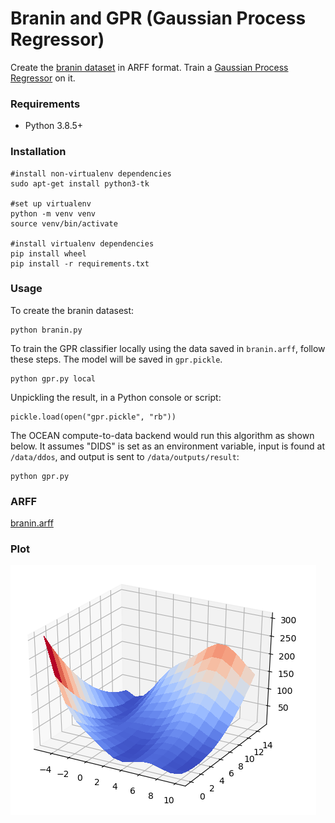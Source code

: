 <!--
Copyright 2022 Ocean Protocol Foundation
SPDX-License-Identifier: Apache-2.0
-->
# Branin and GPR (Gaussian Process Regressor)

Create the [branin dataset][1] in ARFF format. Train a [Gaussian Process Regressor][2] on it.

[1]: https://statisticaloddsandends.wordpress.com/2019/06/24/test-functions-for-optimization-and-the-branin-hoo-function/
[2]: https://scikit-learn.org/stable/modules/gaussian_process.html#gaussian-process

### Requirements

- Python 3.8.5+

### Installation

```console
#install non-virtualenv dependencies
sudo apt-get install python3-tk

#set up virtualenv
python -m venv venv
source venv/bin/activate

#install virtualenv dependencies
pip install wheel
pip install -r requirements.txt
```

### Usage
To create the branin datasest:

```console
python branin.py
```

To train the GPR classifier locally using the data saved in `branin.arff`,
follow these steps. The model will be saved in `gpr.pickle`.

```console
python gpr.py local
```

Unpickling the result, in a Python console or script:

```console
pickle.load(open("gpr.pickle", "rb"))
```

The OCEAN compute-to-data backend would run this algorithm as shown below. It
assumes "DIDS" is set as an environment variable, input is found at `/data/ddos`,
and output is sent to `/data/outputs/result`:

```console
python gpr.py
```

### ARFF
[branin.arff](branin.arff)

### Plot

![Image of branin](branin.png)
